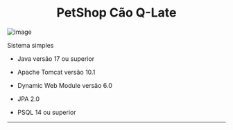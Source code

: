 <h1 align="center"> PetShop Cão Q-Late </h1>

![image](https://github.com/ViniciusJPSilva/TSI-PetShopBarkingDog/assets/81810017/abc24388-91c0-43fb-8c2e-3f0d323f690c)



Sistema simples

- Java versão 17 ou superior

- Apache Tomcat versão 10.1

- Dynamic Web Module versão 6.0

- JPA 2.0

- PSQL 14 ou superior

<hr>
